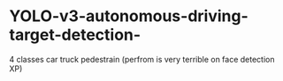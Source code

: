 # YOLO-v3-autonomous-driving-target-detection-
4 classes car truck  pedestrain (perfrom is very terrible on face detection XP)
